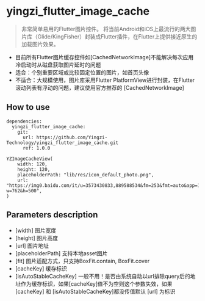 # yingzi_flutter_image_cache

> 非常简单易用的Flutter图片控件。
> 将当前Android和iOS上最流行的两大图片库（Glide/KingFisher）封装成Flutter插件，在Flutter上提供接近原生的加载图片效果。

- 目前所有Flutter图片缓存控件如[CachedNetworkImage]不能解决每次应用冷启动时从磁盘获取图片延时的问题
- 适合：个别重要区域或比较固定位置的图片，如首页头像
- 不适合：大规模使用，图片库采用Flutter PlatformView进行封装，在Flutter滚动列表有浮动的问题，建议使用官方推荐的 [CachedNetworkImage]

## How to use

```
dependencies:
  yingzi_flutter_image_cache:
    git:
      url: https://github.com/Yingzi-Technology/yingzi_flutter_image_cache.git
      ref: 1.0.0
```

```
YZImageCacheView(
    width: 120,
    height: 120,
    placeholderPath: "lib/res/icon_default_photo.png",
    url: "https://img0.baidu.com/it/u=3573430833,889588534&fm=253&fmt=auto&app=138&f=PNG?w=762&h=500",  
)
```

## Parameters description
- [width] 图片宽度
- [height] 图片高度
- [url] 图片地址
- [placeholderPath] 支持本地asset图片
- [fit] 图片适配方式，只支持BoxFit.contain, BoxFit.cover
- [cacheKey] 缓存标识
- [isAutoStableCacheKey] 一般不用！是否由系统自动以url排除query后的地址作为缓存标识，如果[cacheKey]值不为空则这个参数失效，如果 [cacheKey] 和 [isAutoStableCacheKey]都没传值默认 [url] 为标识

